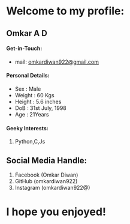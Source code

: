 # Welcome to my profile:

## Omkar A D

#### Get-in-Touch:
- mail: omkardiwan922@gmail.com

#### Personal Details:
- Sex    : Male
- Weight : 60 Kgs
- Height : 5.6 inches
- DoB    : 31st July, 1998
- Age    : 21Years

#### Geeky Interests:
1. Python,C,Js

## Social Media Handle:
1. Facebook (Omkar Diwan)
2. GitHub (omkardiwan922)
3. Instagram (omkardiwan922@)

# I hope you enjoyed!
